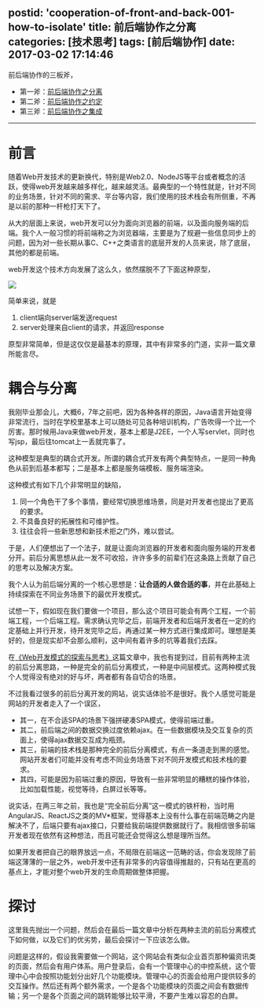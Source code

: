 postid: 'cooperation-of-front-and-back-001-how-to-isolate'
title: 前后端协作之分离
categories: [技术思考]
tags: [前后端协作]
date: 2017-03-02 17:14:46
---

前后端协作的三板斧，

- 第一斧：[前后端协作之分离](/2017/03/02/cooperation-of-front-and-back-001-how-to-isolate/)
- 第二斧：[前后端协作之约定](/2017/03/02/cooperation-of-front-and-back-002-make-the-appoint/)
- 第三斧：[前后端协作之集成](/2017/03/02/cooperation-of-front-and-back-003-go-to-integrate/)

------

# 前言

随着Web开发技术的更新换代，特别是Web2.0、NodeJS等平台或者概念的活跃，使得web开发越来越多样化，越来越灵活。最典型的一个特性就是，针对不同的业务场景，针对不同的需求、平台等内容，我们使用的技术栈会有所侧重，不再是以前的那种一杆枪打天下了。

从大的层面上来说，web开发可以分为面向浏览器的前端，以及面向服务端的后端。我个人一般习惯的将前端称之为浏览器端，主要是为了规避一些信息同步上的问题，因为对一些长期从事C、C++之类语言的底层开发的人员来说，除了底层，其他的都是前端。

web开发这个技术方向发展了这么久，依然摆脱不了下面这种原型，

![](/res/cooperation-of-front-and-back-001-how-to-isolate/001.png)

简单来说，就是

1. client端向server端发送request
2. server处理来自client的请求，并返回response

原型非常简单，但是这仅仅是最基本的原理，其中有非常多的门道，实非一篇文章所能言尽。

# 耦合与分离

我刚毕业那会儿，大概6，7年之前吧，因为各种各样的原因，Java语言开始变得非常流行，当时在学校里基本上可以随处可见各种培训机构，广告吹得一个比一个厉害。那时候用Java来做web开发，基本上都是J2EE，一个人写servlet，同时也写jsp，最后往tomcat上一丢就完事了。

这种模型是典型的耦合式开发。所谓的耦合式开发有两个典型特点，一是同一种角色从前到后基本都写；二是基本上都是服务端模板、服务端渲染。

这种模式有如下几个非常明显的缺陷，

1. 同一个角色干了多个事情，要经常切换思维场景，同是对开发者也提出了更高的要求。
2. 不具备良好的拓展性和可维护性。
3. 往往会将一些新思想和新技术拒之门外，难以尝试。

于是，人们便想出了一个法子，就是让面向浏览器的开发者和面向服务端的开发者分开。前后分离思想从此一发不可收拾，许许多多的前辈们在这条路上贡献了自己的思考以及解决方案。

我个人认为前后端分离的一个核心思想是：**让合适的人做合适的事**，并在此基础上持续探索在不同业务场景下的最优开发模式。

试想一下，假如现在我们要做一个项目，那么这个项目可能会有两个工程，一个前端工程，一个后端工程。需求确认完毕之后，前端开发者和后端开发者在一定的约定基础上并行开发，待开发完毕之后，再通过某一种方式进行集成即可。理想是美好的，但是现实却不会那么顺利，这中间有着许多的坑等着我们去踩。

在[《Web开发模式的探索与思考》](http://blog.gejiawen.com/2016/11/10/discovery-and-thought-on-web-development/)这篇文章中，我也有提到过，目前有两种主流的前后分离思路，一种是完全的前后分离模式，一种是中间层模式。这两种模式我个人觉得没有绝对的好与坏，两者都有各自切合的场景。

不过我看过很多的前后分离开发的网站，说实话体验不是很好。我个人感觉可能是网站的开发者走入了一个误区，

- 其一，在不合适SPA的场景下强拼硬凑SPA模式，使得前端过重。
- 其二，前后端之间的数据交换过度依赖ajax。在一些数据模块及交互复杂的页面上，使得ajax数据交互成为瓶颈。
- 其三，前端的技术栈是那种完全的前后分离模式，有点一条道走到黑的感觉。网站开发者们可能并没有考虑不同业务场景下对不同开发模式和技术栈的要求。
- 其四，可能是因为前端过重的原因，导致有一些非常明显的糟糕的操作体验，比如加载性能，视觉等待，白屏过长等等。

说实话，在两三年之前，我也是“完全前后分离”这一模式的铁杆粉，当时用AngularJS、ReactJS之类的MV*框架，觉得基本上没有什么事在前端范畴之内是解决不了，后端只要有ajax接口，只要给我前端提供数据就行了。我相信很多前端开发者现在依然有这种想法，而且可能还会觉得这么想是理所当然。

如果开发者把自己的眼界放远一点，不局限在前端这一范畴的话，你会发现除了前端这薄薄的一层之外，web开发中还有非常多的内容值得推敲的，只有站在更高的基点上，才能对整个web开发的生命周期做整体把握。

# 探讨

这里我先抛出一个问题，然后会在最后一篇文章中分析在两种主流的前后分离模式下如何做，以及它们的优劣势，最后会探讨一下应该怎么做。

问题是这样的，假设我需要做一个网站，这个网站会有类似企业首页那种偏资讯类的页面，然后会有用户体系。用户登录后，会有一个管理中心的中控系统，这个管理中心中会按照功能划分出好几个功能模块。管理中心的页面会给用户提供较多的交互操作。然后还有两个额外需求，一个是各个功能模块的页面之间会有数据传输；另一个是各个页面之间的跳转能够比较平滑，不要产生难以容忍的白屏。












